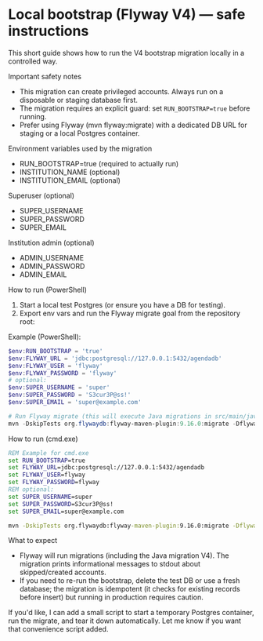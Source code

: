 # Local bootstrap (Flyway V4) — safe instructions

This short guide shows how to run the V4 bootstrap migration locally in a controlled way.

Important safety notes

- This migration can create privileged accounts. Always run on a disposable or staging database first.
- The migration requires an explicit guard: set `RUN_BOOTSTRAP=true` before running.
- Prefer using Flyway (mvn flyway:migrate) with a dedicated DB URL for staging or a local Postgres container.

Environment variables used by the migration

- RUN_BOOTSTRAP=true (required to actually run)
- INSTITUTION_NAME (optional)
- INSTITUTION_EMAIL (optional)

Superuser (optional)

- SUPER_USERNAME
- SUPER_PASSWORD
- SUPER_EMAIL

Institution admin (optional)

- ADMIN_USERNAME
- ADMIN_PASSWORD
- ADMIN_EMAIL

How to run (PowerShell)

1. Start a local test Postgres (or ensure you have a DB for testing).
2. Export env vars and run the Flyway migrate goal from the repository root:

Example (PowerShell):

```powershell
$env:RUN_BOOTSTRAP = 'true'
$env:FLYWAY_URL = 'jdbc:postgresql://127.0.0.1:5432/agendadb'
$env:FLYWAY_USER = 'flyway'
$env:FLYWAY_PASSWORD = 'flyway'
# optional:
$env:SUPER_USERNAME = 'super'
$env:SUPER_PASSWORD = 'S3cur3P@ss!'
$env:SUPER_EMAIL = 'super@example.com'

# Run Flyway migrate (this will execute Java migrations in src/main/java/db/migration)
mvn -DskipTests org.flywaydb:flyway-maven-plugin:9.16.0:migrate -Dflyway.url=$env:FLYWAY_URL -Dflyway.user=$env:FLYWAY_USER -Dflyway.password=$env:FLYWAY_PASSWORD -Dflyway.locations=classpath:db/migration
```

How to run (cmd.exe)

```bat
REM Example for cmd.exe
set RUN_BOOTSTRAP=true
set FLYWAY_URL=jdbc:postgresql://127.0.0.1:5432/agendadb
set FLYWAY_USER=flyway
set FLYWAY_PASSWORD=flyway
REM optional:
set SUPER_USERNAME=super
set SUPER_PASSWORD=S3cur3P@ss!
set SUPER_EMAIL=super@example.com

mvn -DskipTests org.flywaydb:flyway-maven-plugin:9.16.0:migrate -Dflyway.url=%FLYWAY_URL% -Dflyway.user=%FLYWAY_USER% -Dflyway.password=%FLYWAY_PASSWORD% -Dflyway.locations=classpath:db/migration
```

What to expect

- Flyway will run migrations (including the Java migration V4). The migration prints informational messages to stdout about skipped/created accounts.
- If you need to re-run the bootstrap, delete the test DB or use a fresh database; the migration is idempotent (it checks for existing records before insert) but running in production requires caution.

If you'd like, I can add a small script to start a temporary Postgres container, run the migrate, and tear it down automatically. Let me know if you want that convenience script added.
